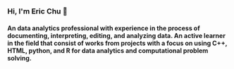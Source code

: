 ### Hi, I'm Eric Chu 👋

#### An data analytics professional with experience in the process of documenting, interpreting, editing, and analyzing data. An active learner in the field that consist of works from projects with a focus on using C++, HTML, python, and R for data analytics and computational problem solving. 
<!--
**dexchu100/dexchu100** is a ✨ _special_ ✨ repository because its `README.md` (this file) appears on your GitHub profile.

Here are some ideas to get you started:

- 🔭 I’m currently working on ...
- 🌱 I’m currently learning ...
- 👯 I’m looking to collaborate on ...
- 🤔 I’m looking for help with ...
- 💬 Ask me about ...
- 📫 How to reach me: ...
- 😄 Pronouns: ...
- ⚡ Fun fact: ...
-->
